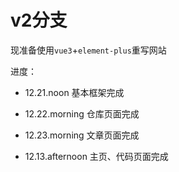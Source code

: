 # v2分支

现准备使用`vue3`+`element-plus`重写网站

进度：

- 12.21.noon 基本框架完成

- 12.22.morning 仓库页面完成

- 12.23.morning 文章页面完成

- 12.13.afternoon 主页、代码页面完成
